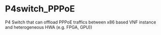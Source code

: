 # P4switch_PPPoE
P4 Switch that can offload PPPoE traffics between x86 based VNF instance and heterogeneous HWA (e.g. FPGA, GPU))
